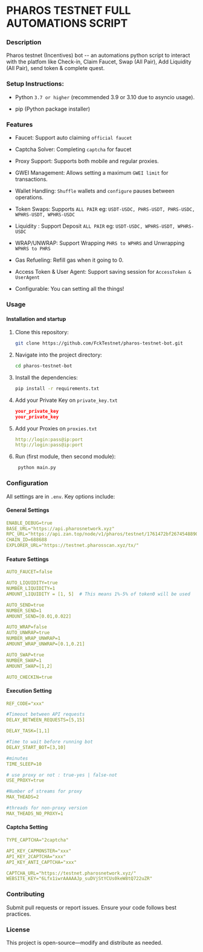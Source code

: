 # PHAROS TESTNET FULL AUTOMATIONS SCRIPT

### Description
Pharos testnet (Incentives) bot -- an automations python script to interact with the platfom like Check-in, Claim Faucet, Swap (All Pair), Add Liquidity (All Pair), send token & complete quest.


### Setup Instructions:
-  Python `3.7 or higher` (recommended 3.9 or 3.10 due to asyncio usage).

-  pip (Python package installer)

### Features
-  Faucet: Support auto claiming `official faucet`

-  Captcha Solver: Completing `captcha` for faucet

-  Proxy Support: Supports both mobile and regular proxies.

-  GWEI Management: Allows setting a maximum `GWEI limit` for transactions.

-  Wallet Handling: `Shuffle` wallets and `configure` pauses between operations.

-  Token Swaps: Supports `ALL PAIR` eg: `USDT-USDC, PHRS-USDT, PHRS-USDC, WPHRS-USDT, WPHRS-USDC` 

-  Liquidity : Support Deposit `ALL PAIR` eg: `USDT-USDC, WPHRS-USDT, WPHRS-USDC` 

-  WRAP/UNWRAP: Support Wrapping `PHRS to WPHRS` and Unwrapping `WPHRS to PHRS`

-  Gas Refueling: Refill gas when it going to 0.

-  Access Token & User Agent: Support saving session for `AccessToken & UserAgent`

-  Configurable: You can setting all the things!

### Usage
#### Installation and startup

1. Clone this repository:
   ```bash
   git clone https://github.com/FckTestnet/pharos-testnet-bot.git
   ```
2. Navigate into the project directory:
   ```bash
   cd pharos-testnet-bot
   ```
3. Install the dependencies:
   ```bash
   pip install -r requirements.txt
   ```
4. Add your Private Key on `private_key.txt`
   ```json
   your_private_key
   your_private_key
   ```
5. Add your Proxies on `proxies.txt`
   ```yaml
   http://login:pass@ip:port
   http://login:pass@ip:port
   ```
6. Run (first module, then second module):
   ```bash
    python main.py
   ```


### Configuration
All settings are in `.env`. Key options include:

#### General Settings
```yaml
ENABLE_DEBUG=true
BASE_URL="https://api.pharosnetwork.xyz"
RPC_URL="https://api.zan.top/node/v1/pharos/testnet/1761472bf26745488907477d23719fb5"
CHAIN_ID=688688
EXPLORER_URL="https://testnet.pharosscan.xyz/tx/"
```

#### Feature Settings
```yaml
AUTO_FAUCET=false

AUTO_LIQUIDITY=true
NUMBER_LIQUIDITY=1
AMOUNT_LIQUIDITY = [1, 5]  # This means 1%-5% of token0 will be used

AUTO_SEND=true
NUMBER_SEND=1
AMOUNT_SEND=[0.01,0.022]

AUTO_WRAP=false
AUTO_UNWRAP=true
NUMBER_WRAP_UNWRAP=1
AMOUNT_WRAP_UNWRAP=[0.1,0.21]

AUTO_SWAP=true
NUMBER_SWAP=1
AMOUNT_SWAP=[1,2]

AUTO_CHECKIN=true
```

#### Execution Setting
```yaml
REF_CODE="xxx"

#Timeout between API requests
DELAY_BETWEEN_REQUESTS=[5,15]

DELAY_TASK=[1,1]

#Time to wait before running bot
DELAY_START_BOT=[3,10]

#minutes
TIME_SLEEP=10

# use proxy or not : true-yes | false-not
USE_PROXY=true 

#Number of streams for proxy
MAX_THEADS=2

#threads for non-proxy version
MAX_THEADS_NO_PROXY=1
```

#### Captcha Setting

```yaml
TYPE_CAPTCHA="2captcha"

API_KEY_CAPMONSTER="xxx"  
API_KEY_2CAPTCHA="xxx"  
API_KEY_ANTI_CAPTCHA="xxx"

CAPTCHA_URL="https://testnet.pharosnetwork.xyz/"
WEBSITE_KEY="6Lfx1iwrAAAAAJp_suDVjStYCUs0keW8tQ722uZR"
```


### Contributing

Submit pull requests or report issues. Ensure your code follows best practices.

### License

This project is open-source—modify and distribute as needed.
